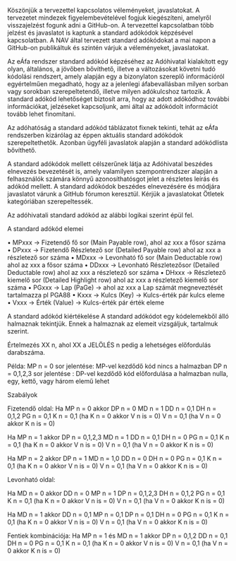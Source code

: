 Köszönjük a tervezettel kapcsolatos véleményeket, javaslatokat. A tervezetet mindezek figyelembevételével fogjuk kiegészíteni, amelyről visszajelzést fogunk adni a GitHub-on. A tervezettel kapcsolatban több jelzést és javaslatot is kaptunk a standard adókódok képzésével kapcsolatban. A NAV által tervezett standard adókódokat a mai napon a GitHub-on publikáltuk és szintén várjuk a véleményeket, javaslatokat.

Az eÁfa rendszer standard adókód képzéséhez az Adóhivatal kialakított egy olyan, általános, a jövőben bővíthető, illetve a változásokat követni tudó kódolási rendszert, amely alapján egy a bizonylaton szereplő információról egyértelműen megadható, hogy az a jelenlegi áfabevallásban milyen sorban vagy sorokban szerepeltetendő, illetve milyen adókulcshoz tartozik.
A standard adókód lehetőséget biztosít arra, hogy az adott adókódhoz további információkat, jelzéseket kapcsoljunk, ami által az adókódolt információt tovább lehet finomítani.

Az adóhatóság a standard adókód táblázatot fixnek tekinti, tehát az eÁfa rendszerben kizárólag az éppen aktuális standard adókódok szerepeltethetők. Azonban ügyféli javaslatok alapján a standard adókódlista bővíthető. 

A standard adókódok mellett célszerűnek látja az Adóhivatal beszédes elnevezés bevezetését is, amely valamilyen szempontrendszer alapján a felhasználók számára könnyű azonosíthatósgot jelet a részletes leírás és adókód mellett. A standard adókódok beszédes elnevezésére és módjára javaslatot várunk a GitHub fórumon keresztül. Kérjük a javaslatokat Ötletek kategóriában szerepeltessék.

Az adóhivatali standard adókód az alábbi logikai szerint épül fel.

A standard adókód elemei

•	MPxxx -> Fizetendő fő sor (Main Payable row), ahol az xxx a fősor száma
•	DPxxx -> Fizetendő Részletező sor (Detailed Payable row) ahol az xxx a részletező sor száma 
•	MDxxx -> Levonható fő sor (Main Deductable row) ahol az xxx a fősor száma 
•	DDxxx -> Levonható Részletezősor (Detailed Deductable row) ahol az xxx a részletező sor száma
•	DHxxx -> Részletező kiemelő sor (Detailed Highlight row) ahol az xxx a részletező kiemelő sor száma
•	PGxxx -> Lap (PaGe) -> ahol az xxx a Lap számát megneveztését tartalmazza pl PGA88
•	Kxxx -> Kulcs (Key) -> Kulcs-érték pár kulcs eleme 
•	Vxxx -> Érték (Value) -> Kulcs-érték pár érték eleme


A standard adókód kiértékelése
A standard adókódot egy kódelemekből álló halmaznak tekintjük. Ennek a halmaznak az elemeit vizsgáljuk, tartalmuk szerint.

Értelmezés
XX n, ahol XX a JELÖLÉS n pedig a lehetséges előfordulás darabszáma.

Példa:
MP n = 0 sor  jelentése: MP-vel kezdődő kód nincs a halmazban
DP n = 0,1,2,3 sor jelentése : DP-vel kezdődő kód előfordulása a halmazban nulla, egy, kettő, vagy három elemű lehet

Szabályok

Fizetendő oldal:
Ha MP n = 0 
akkor
DP n = 0
MD n = 1
DD n = 0,1
DH n = 0,1,2
PG n = 0,1
K n = 0,1 (ha K n = 0 akkor V n is = 0)
V n = 0,1 (ha V n = 0 akkor K n is = 0)

Ha MP n = 1 
akkor
DP n = 0,1,2,3
MD n = 1
DD n = 0,1
DH n = 0
PG n = 0,1
K n = 0,1 (ha K n = 0 akkor V n is = 0)
V n = 0,1 (ha V n = 0 akkor K n is = 0)

Ha MP n = 2 
akkor
DP n = 1
MD n = 1,0
DD n = 0 
DH n = 0
PG n = 0,1
K n = 0,1 (ha K n = 0 akkor V n is = 0)
V n = 0,1 (ha V n = 0 akkor K n is = 0)

Levonható oldal:

Ha MD n = 0 
akkor
DD n = 0 
MP n = 1
DP n = 0,1,2,3
DH n = 0,1,2
PG n = 0,1
K n = 0,1 (ha K n = 0 akkor V n is = 0)
V n = 0,1 (ha V n = 0 akkor K n is = 0)

Ha MD n = 1 
akkor
DD n = 0,1
MP n = 0,1
DP n = 0,1
DH n = 0
PG n = 0,1
K n = 0,1 (ha K n = 0 akkor V n is = 0)
V n = 0,1 (ha V n = 0 akkor K n is = 0)

Fentiek kombinációja: 
Ha MP n = 1 és MD n = 1 
akkor
DP n = 0,1,2
DD n = 0,1
DH n = 0
PG n = 0,1
K n = 0,1 (ha K n = 0 akkor V n is = 0)
V n = 0,1 (ha V n = 0 akkor K n is = 0)  
